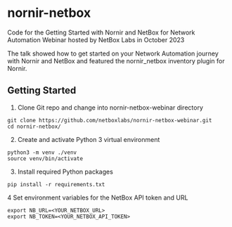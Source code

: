 # nornir-netbox

Code for the Getting Started with Nornir and NetBox for Network Automation Webinar hosted by NetBox Labs in October 2023

The talk showed how to get started on your Network Automation journey with Nornir and NetBox and featured the nornir_netbox inventory plugin for Nornir.

## Getting Started

1. Clone Git repo and change into nornir-netbox-webinar directory
```
git clone https://github.com/netboxlabs/nornir-netbox-webinar.git
cd nornir-netbox/
```
2. Create and activate Python 3 virtual environment
```
python3 -m venv ./venv
source venv/bin/activate
```
3. Install required Python packages
```
pip install -r requirements.txt
```
4 Set environment variables for the NetBox API token and URL
```
export NB_URL=<YOUR_NETBOX_URL>
export NB_TOKEN=<YOUR_NETBOX_API_TOKEN>
```